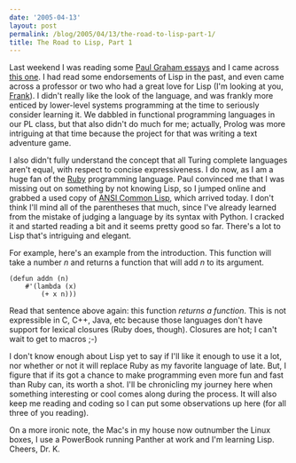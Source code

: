 ```yaml
---
date: '2005-04-13'
layout: post
permalink: /blog/2005/04/13/the-road-to-lisp-part-1/
title: The Road to Lisp, Part 1
---
```

Last weekend I was reading some [Paul Graham essays](https://paulgraham.com/articles.html) and I came across [this one](https://paulgraham.com/avg.html). I had read some endorsements of Lisp in the past, and even came across a professor or two who had a great love for Lisp (I'm looking at you, [Frank](http://www.csc.villanova.edu/~klassner/)). I didn't really like the look of the language, and was frankly more enticed by lower-level systems programming at the time to seriously consider learning it. We dabbled in functional programming languages in our PL class, but that also didn't do much for me; actually, Prolog was more intriguing at that time because the project for that was writing a text adventure game. 

I also didn't fully understand the concept that all Turing complete languages aren't equal, with respect to concise expressiveness. I do now, as I am a huge fan of the [Ruby](https://www.ruby-lang.org/) programming language. Paul convinced me that I was missing out on something by not knowing Lisp, so I jumped online and grabbed a used copy of [ANSI Common Lisp](https://paulgraham.com/acl.html), which arrived today. I don't think I'll mind all of the parentheses that much, since I've already learned from the mistake of judging a language by its syntax with Python. I cracked it and started reading a bit and it seems pretty good so far. There's a lot to Lisp that's intriguing and elegant.

For example, here's an example from the introduction. This function will take a number _n_ and returns a function that will add _n_ to its argument.

``` common-lisp
(defun addn (n)
    #'(lambda (x)
        (+ x n)))
```

Read that sentence above again: this function _returns a function_. This is not expressible in C, C++, Java, etc because those languages don't have support for lexical closures (Ruby does, though). Closures are hot; I can't wait to get to macros ;-)

I don't know enough about Lisp yet to say if I'll like it enough to use it a lot, nor whether or not it will replace Ruby as my favorite language of late. But, I figure that if its got a chance to make programming even more fun and fast than Ruby can, its worth a shot. I'll be chronicling my journey here when something interesting or cool comes along during the process. It will also keep me reading and coding so I can put some observations up here (for all three of you reading).

On a more ironic note, the Mac's in my house now outnumber the Linux boxes, I use a PowerBook running Panther at work and I'm learning Lisp. Cheers, Dr. K.
